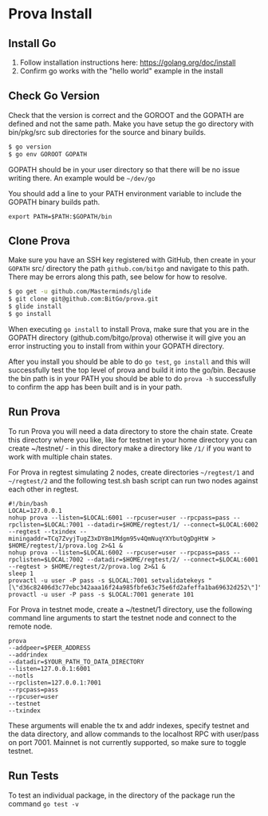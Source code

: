 # Prova Install

## Install Go

1. Follow installation instructions here: https://golang.org/doc/install
2. Confirm go works with the "hello world" example in the install

## Check Go Version

Check that the version is correct and the GOROOT and the GOPATH are defined and not the same path. Make you have setup the go directory with bin/pkg/src sub directories for the source and binary builds.

```bash
$ go version
$ go env GOROOT GOPATH
```

GOPATH should be in your user directory so that there will be no issue writing there. An example would be `~/dev/go`

You should add a line to your PATH environment variable to include the GOPATH binary builds path.

```
export PATH=$PATH:$GOPATH/bin
```

## Clone Prova

Make sure you have an SSH key registered with GitHub, then create in your `GOPATH` src/ directory the path `github.com/bitgo` and navigate to this path. There may be errors along this path, see below for how to resolve.

```bash
$ go get -u github.com/Masterminds/glide
$ git clone git@github.com:BitGo/prova.git
$ glide install
$ go install
```

When executing `go install` to install Prova, make sure that you are in the GOPATH directory (github.com/bitgo/prova) otherwise it will give you an error instructing you to install from within your GOPATH directory.

After you install you should be able to do `go test`, `go install` and this will successfully test the top level of prova and build it into the go/bin. Because the bin path is in your PATH you should be able to do `prova -h` successfully to confirm the app has been built and is in your path.

## Run Prova

To run Prova you will need a data directory to store the chain state. Create this directory where you like, like for testnet in your home directory you can create ~/testnet/ - in this directory make a directory like `/1/` if you want to work with multiple chain states.

For Prova in regtest simulating 2 nodes, create directories `~/regtest/1` and `~/regtest/2` and the following test.sh bash script can run two nodes against each other in regtest.

```
#!/bin/bash
LOCAL=127.0.0.1
nohup prova --listen=$LOCAL:6001 --rpcuser=user --rpcpass=pass --rpclisten=$LOCAL:7001 --datadir=$HOME/regtest/1/ --connect=$LOCAL:6002 --regtest --txindex --miningaddr=TCq7ZvyjTugZ3xDY8m1Mdgm95v4QmNuqYXYbutQgDgHtW > $HOME/regtest/1/prova.log 2>&1 &
nohup prova --listen=$LOCAL:6002 --rpcuser=user --rpcpass=pass --rpclisten=$LOCAL:7002 --datadir=$HOME/regtest/2/ --connect=$LOCAL:6001 --regtest > $HOME/regtest/2/prova.log 2>&1 &
sleep 1
provactl -u user -P pass -s $LOCAL:7001 setvalidatekeys "[\"d36c82406d3c77ebc342aaa16f24a985fbfe63c75e6fd2afeffa1ba69632d252\"]"
provactl -u user -P pass -s $LOCAL:7001 generate 101
```

For Prova in testnet mode, create a ~/testnet/1 directory, use the following command line arguments to start the testnet node and connect to the remote node.

```
prova
--addpeer=$PEER_ADDRESS
--addrindex
--datadir=$YOUR_PATH_TO_DATA_DIRECTORY
--listen=127.0.0.1:6001
--notls
--rpclisten=127.0.0.1:7001
--rpcpass=pass
--rpcuser=user
--testnet
--txindex
```

These arguments will enable the tx and addr indexes, specify testnet and the data directory, and allow commands to the localhost RPC with user/pass on port 7001. Mainnet is not currently supported, so make sure to toggle testnet.

## Run Tests

To test an individual package, in the directory of the package run the command `go test -v`

